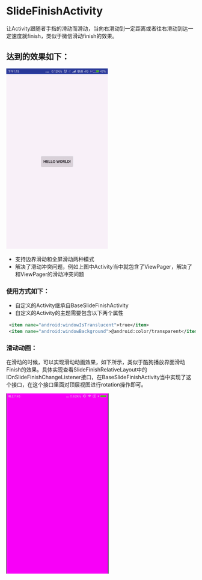# SlideFinishActivity
让Activity跟随者手指的滑动而滑动，当向右滑动到一定距离或者往右滑动到达一定速度就finish，类似于微信滑动finish的效果。

## 达到的效果如下：
![演示动图](SlideFinishActivity.gif)

* 支持边界滑动和全屏滑动两种模式
* 解决了滑动冲突问题，例如上图中Activity当中就包含了ViewPager，解决了和ViewPager的滑动冲突问题

### 使用方式如下：
* 自定义的Activity继承自BaseSlideFinishActivity
* 自定义的Activity的主题需要包含以下两个属性
``` xml
 <item name="android:windowIsTranslucent">true</item>
 <item name="android:windowBackground">@android:color/transparent</item>
```
### 滑动动画：
在滑动的时候，可以实现滑动动画效果，如下所示，类似于酷狗播放界面滑动Finish的效果。具体实现查看SlideFinishRelativeLayout中的IOnSlideFinishChangeListener接口，在BaseSlideFinishActivity当中实现了这个接口，在这个接口里面对顶层视图进行rotation操作即可。

![滑动动画](SlideFinishActivity2.gif)
